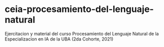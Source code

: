 # ceia-procesamiento-del-lenguaje-natural
Ejercitacion y material del curso Procesamiento del Lenguaje Natural de la Especializacion en IA de la UBA (2da Cohorte, 2021) 
